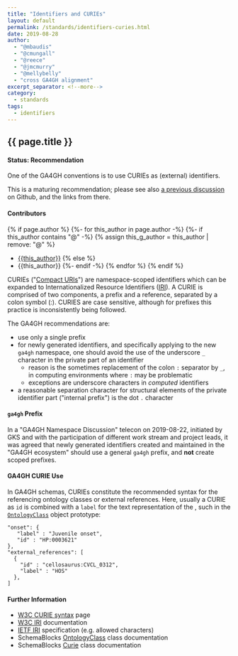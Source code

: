 ```yaml
---
title: "Identifiers and CURIEs"
layout: default
permalink: /standards/identifiers-curies.html
date: 2019-08-28
author:
  - "@mbaudis"
  - "@cmungall"
  - "@reece"
  - "@jmcmurry"
  - "@mellybelly"
  - "cross GA4GH alignment"
excerpt_separator: <!--more-->
category:
  - standards
tags:
  - identifiers
---
```


## {{ page.title }}

#### Status: __Recommendation__

One of the GA4GH conventions is to use CURIEs as (external) identifiers.

<!--more-->

This is a maturing recommendation; please see also [a previous discussion](https://github.com/ga4gh-metadata/SchemaBlocks/issues/10) on Github, and the links from there.

#### Contributors

{% if page.author %}
  {%- for this_author in page.author -%}
    {%- if this_author contains "@" -%}
      {% assign this_g_author = this_author | remove: "@" %}
* [{{this_author}}](https://github.com/{{this_g_author}}/)
    {% else %}
* {{this_author}}
    {%- endif -%}
  {% endfor %}
{% endif %}

CURIEs ("[Compact URIs](https://www.w3.org/TR/curie/)") are namespace-scoped identifiers which can be expanded to Internationalized Resource Identifiers ([IRI](https://www.w3.org/International/articles/idn-and-iri/)). A CURIE is comprised of two components, a prefix and a reference, separated by a colon symbol (:). CURIES are case sensitive, although for prefixes this practice is inconsistently being followed.

The GA4GH recommendations are:

* use only a single prefix
* for newly generated identifiers, and specifically applying to the new `ga4gh` namespace, one should avoid the use of the underscore `_` character in the private part of an identifier
    - reason is the sometimes replacement of the colon `:` separator by `_`, in computing environments where `:` may be problematic
    - exceptions are underscore characters in _computed_ identifiers
* a reasonable separation character for structural elements of the private identifier part ("internal prefix") is the dot `.` character

#### `ga4gh` Prefix

In a "GA4GH Namespace Discussion" telecon on 2019-08-22, initiated by GKS and with the participation of different work stream and project leads, it was agreed that newly generated identifiers created and maintained in the "GA4GH ecosystem" should use a general `ga4gh` prefix, and __not__ create scoped prefixes.

#### GA4GH CURIE Use

In GA4GH schemas, CURIEs constitute the recommended syntax for the referencing ontology classes or external references. Here, usually a CURIE as `id` is combined with a `label` for the text representation of the , such in the [`OntologyClass`](/schemas/ga4gh/OntologyClass.html) object prototype:


```
"onset": {
   "label" : "Juvenile onset",
   "id" : "HP:0003621"
},
"external_references": [
  {
    "id" : "cellosaurus:CVCL_0312",
    "label" : "HOS"
  },
]
```

#### Further Information

* [W3C CURIE syntax](https://www.w3.org/TR/curie/) page
* [W3C IRI](https://www.w3.org/International/articles/idn-and-iri/) documentation
* [IETF IRI](https://www.ietf.org/rfc/rfc3987.txt) specification (e.g. allowed characters)
* SchemaBlocks [OntologyClass](http://schemablocks.org/schemas/ga4gh/OntologyClass.html) class documentation
* SchemaBlocks [Curie](http://schemablocks.org/schemas/ga4gh/Curie.html) class documentation
